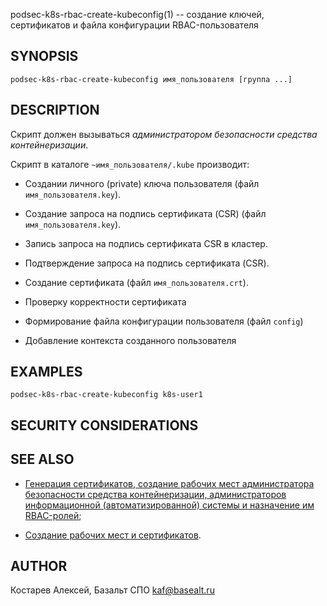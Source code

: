 podsec-k8s-rbac-create-kubeconfig(1) -- создание ключей, сертификатов и файла конфигурации RBAC-пользователя

## SYNOPSIS

`podsec-k8s-rbac-create-kubeconfig имя_пользователя [группа ...]`

## DESCRIPTION

Скрипт должен вызываться *администратором безопасности средства контейнеризации*.

Скрипт в каталоге `~имя_пользователя/.kube` производит:

- Создании личного (private) ключа пользователя (файл `имя_пользователя.key`).

- Создание запроса на подпись сертификата (CSR) (файл `имя_пользователя.key`).

- Запись запроса на подпись сертификата CSR в кластер.

- Подтверждение запроса на подпись сертификата (CSR).

- Создание сертификата (файл `имя_пользователя.crt`).

- Проверку корректности сертификата

- Формирование файла конфигурации пользователя (файл `config`)

- Добавление контекста созданного пользователя

## EXAMPLES

`podsec-k8s-rbac-create-kubeconfig k8s-user1`

## SECURITY CONSIDERATIONS

## SEE ALSO

- [Генерация сертификатов, создание рабочих мест администратора безопасности средства контейнеризации, администраторов информационной (автоматизированной) системы и назначение им RBAC-ролей](https://github.com/alt-cloud/podsec/blob/master/k8s/RBAC/addUser/README.md);

- [Создание рабочих мест и сертификатов](https://github.com/alt-cloud/podsec/blob/master/k8s/RBAC/addUser/clusterroleBinding.md).

## AUTHOR

Костарев Алексей, Базальт СПО
kaf@basealt.ru
